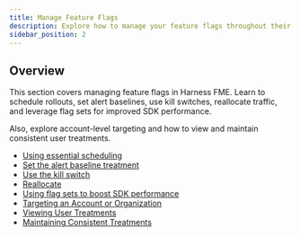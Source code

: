 ```yaml
---
title: Manage Feature Flags
description: Explore how to manage your feature flags throughout their lifecycle—scheduling rollouts, controlling treatments, reallocating traffic, using kill switches, and optimizing performances with flag sets.
sidebar_position: 2
---
```


## Overview

This section covers managing feature flags in Harness FME. Learn to schedule rollouts, set alert baselines, use kill switches, reallocate traffic, and leverage flag sets for improved SDK performance. 

Also, explore account-level targeting and how to view and maintain consistent user treatments.

- [Using essential scheduling](/docs/feature-management-experimentation/feature-management/manage-flags/using-essential-scheduling)
- [Set the alert baseline treatment](/docs/feature-management-experimentation/feature-management/manage-flags/set-the-alert-baseline-treatment)
- [Use the kill switch](/docs/feature-management-experimentation/feature-management/manage-flags/use-the-kill-switch)
- [Reallocate](/docs/feature-management-experimentation/feature-management/manage-flags/reallocate-traffic)
- [Using flag sets to boost SDK performance](/docs/feature-management-experimentation/feature-management/manage-flags/using-flag-sets-to-boost-sdk-performance)
- [Targeting an Account or Organization](/docs/feature-management-experimentation/feature-management/manage-flags/targeting-an-account)
- [Viewing User Treatments](/docs/feature-management-experimentation/feature-management/manage-flags/viewing-user-treatments)
- [Maintaining Consistent Treatments](/docs/feature-management-experimentation/feature-management/manage-flags/maintaining-consistent-treatments)